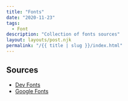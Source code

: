 ```yaml
---
title: "Fonts"
date: "2020-11-23"
tags:
  - Font
description: "Collection of fonts sources"
layout: layouts/post.njk
permalink: "/{{ title | slug }}/index.html"
---
```


## Sources

- [Dev Fonts](https://devfonts.gafi.dev/)
- [Google Fonts](https://fonts.google.com/)
